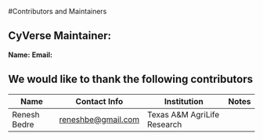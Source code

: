 #Contributors and Maintainers

## CyVerse Maintainer: 

**Name:**
**Email:**

## We would like to thank the following contributors

|Name|Contact Info|Institution|Notes|
|----|------------|-----------|-----|
|Renesh Bedre|reneshbe@gmail.com|Texas A&M AgriLife Research||
